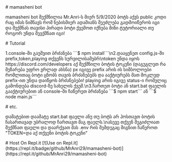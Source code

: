 <div class="info">
# mamasheni bot
<p>mamasheni bot შექმნილია Mr.Anri-ს მიერ 5/9/2020 ბოტს აქვს public კოდი რაც იმას ნიშნავს რომ ნებისმიერ ადამიანს შეეძლება გადმოიწეროს იგი და შექმნას თავისი პირადი ბოტი ქვემოთ იქნება მინი ტუტორიალი თუ როგორ უნდა შევქმნათ იგი!</p>
</div>
# Tutorial
<p>1.console-ში გაუშვით ბრძანება ```$ npm install```\n2.დააყენეთ config.js-ში prefix,token,playing თქვენს სურვილისამებრ\ntoken უნდა იყოს https://discord.com/developers აქ შექმნილი ბოტის ტოკენი (დაგუგლეთ რა მეზარება უფრო ვრლად ახსნა) px იგივე prefix არის ის სიმბოლოები რომლითაც ბოტი ცნობს თავის ბრძანებებს და ააქტიურებს მათ მოკლედ prefix-ით უნდა დაიწყოს ბრძანებები! playing არის იგივე status-ი რომელიც გამონდება discord-ზე სახელის ქვეშ.\n3.ჩართეთ ბოტი ან start.bat ფაელის გააქტიურებით ან console-ში ჩაწერეთ ბრძანება ```$ npm start``` ან ```$ node main.js```</p>
# etc.
<p>დამატებით დაამატე start.bat ფაელი ანუ თუ ბოტს არ ჰოსთავთ ბოტის ჩასართავად უბრალოდ ჩართავთ მაგ ფაელს.\nასევე თქვენ შეგიძლიათ შექმნათ ფაელი და დაარქვათ მას .env რის შემდეგაც შიგნით ჩაწეროთ "TOKEN=და აქ თქვენი ბოტის ტოკენი"</p>
# Host On Repl.it
[![Use on Repl.it](https://repl.it/badge/github/MrAnri29/mamasheni-bot)](https://repl.it/github/MrAnri29/mamasheni-bot)